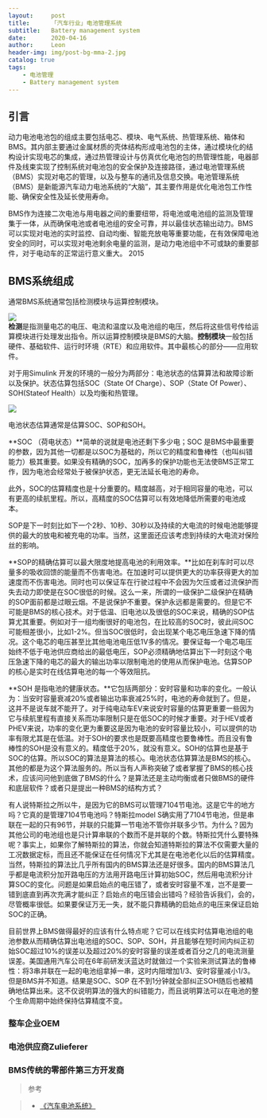 ```yaml
---
layout:     post
title:      「汽车行业」电池管理系统
subtitle:   Battery management system
date:       2020-04-16
author:     Leon
header-img: img/post-bg-mma-2.jpg
catalog: true
tags:
    - 电池管理
    - Battery management system
---
```


## 引言

动力电池电池包的组成主要包括电芯、模块、电气系统、热管理系统、箱体和BMS。其内部主要通过金属材质的壳体结构形成电池包的主体，通过模块化的结构设计实现电芯的集成，通过热管理设计与仿真优化电池包的热管理性能，电器部件及线束实现了控制系统对电池包的安全保护及连接路径，通过电池管理系统（BMS）实现对电芯的管理，以及与整车的通讯及信息交换。电池管理系统（BMS）是新能源汽车动力电池系统的“大脑”，其主要作用是优化电池包工作性能、确保安全性及延长使用寿命。

BMS作为连接二次电池与用电器之间的重要纽带，将电池或电池组的监测及管理集于一体，从而确保电池或者电池组的安全可靠，并以最佳状态输出动力。BMS可以实现对电池的实时监控、自动均衡、智能充放电等重要功能，在有效保障电池安全的同时，可以实现对电池剩余电量的监测，是动力电池组中不可或缺的重要部件，对于电动车的正常运行意义重大。
2015

## BMS系统组成

通常BMS系统通常包括检测模块与运算控制模块。  


![](http://ww1.sinaimg.cn/mw690/6c0c410agy1fwlsn3f4t7j20fa0bxwf9.jpg)  
**检测**是指测量电芯的电压、电流和温度以及电池组的电压，然后将这些信号传给运算模块进行处理发出指令。所以运算控制模块是BMS的大脑。**控制模块**一般包括硬件、基础软件、运行时环境（RTE）和应用软件。其中最核心的部分——应用软件。  

对于用Simulink 开发的环境的一般分为两部分：电池状态的估算算法和故障诊断以及保护。状态估算包括SOC（State Of Charge）、SOP（State Of Power）、SOH(Stateof Health）以及均衡和热管理。
  
![](http://ww1.sinaimg.cn/large/6c0c410agy1fwlspcgvemj20fa0b50tb.jpg)

电池状态估算通常是估算SOC、SOP和SOH。

**SOC （荷电状态）**简单的说就是电池还剩下多少电；SOC 是BMS中最重要的参数，因为其他一切都是以SOC为基础的，所以它的精度和鲁棒性（也叫纠错能力）极其重要。如果没有精确的SOC，加再多的保护功能也无法使BMS正常工作，因为电池会经常处于被保护状态，更无法延长电池的寿命。   

此外，SOC的估算精度也是十分重要的。精度越高，对于相同容量的电池，可以有更高的续航里程。所以，高精度的SOC估算可以有效地降低所需要的电池成本。  

SOP是下一时刻比如下一个2秒、10秒、30秒以及持续的大电流的时候电池能够提供的最大的放电和被充电的功率。当然，这里面还应该考虑到持续的大电流对保险丝的影响。  

**SOP的精确估算可以最大限度地提高电池的利用效率。**比如在刹车时可以尽量多的吸收回馈的能量而不伤害电池。在加速时可以提供更大的功率获得更大的加速度而不伤害电池。同时也可以保证车在行驶过程中不会因为欠压或者过流保护而失去动力即使是在SOC很低的时候。这么一来，所谓的一级保护二级保护在精确的SOP面前都是过眼云烟。不是说保护不重要。保护永远都是需要的。但是它不可能是BMS的核心技术。对于低温、旧电池以及很低的SOC来说，精确的SOP估算尤其重要。例如对于一组均衡很好的电池包，在比较高的SOC时，彼此间SOC可能相差很小，比如1-2%。但当SOC很低时，会出现某个电芯电压急速下降的情况。这个电芯的电压甚至比其他电池电压低1V多的情况。要保证每一个电芯电压始终不低于电池供应商给出的最低电压，SOP必须精确地估算出下一时刻这个电压急速下降的电芯的最大的输出功率以限制电池的使用从而保护电池。估算SOP的核心是实时在线估算电池的每一个等效阻抗。

**SOH 是指电池的健康状态。**它包括两部分：安时容量和功率的变化。一般认为：当安时容量衰减20%或者输出功率衰减25%时，电池的寿命就到了。但是，这并不是说车就不能开了。对于纯电动车EV来说安时容量的估算更重要一些因为它与续航里程有直接关系而功率限制只是在低SOC的时候才重要。对于HEV或者PHEV来说，功率的变化更为重要这是因为电池的安时容量比较小，可以提供的功率有限尤其是在低温。对于SOH的要求也是既要高精度也要鲁棒性。而且没有鲁棒性的SOH是没有意义的。精度低于20%，就没有意义。SOH的估算也是基于SOC的估算。所以SOC的算法是算法的核心。电池状态估算算法是BMS的核心。其他的都是为这个算法服务的。所以当有人声称突破了或者掌握了BMS的核心技术，应该问问他到底做了BMS的什么？是算法还是主动均衡或者只做BMS的硬件和底层软件？或者只是提出一种BMS的结构方式？

有人说特斯拉之所以牛，是因为它的BMS可以管理7104节电池。这是它牛的地方吗？它真的是管理7104节电池吗？特斯拉model S确实用了7104节电池，但是串联在一起的只有96节，并联的只能算一节电池不管你并联多少节。为什么？因为其他公司的电池组也是只计算串联的个数而不是并联的个数。特斯拉凭什么要特殊呢？事实上，如果你了解特斯拉的算法，你就会知道特斯拉的算法不仅需要大量的工况数据定标，而且还不能保证在任何情况下尤其是在电池老化以后的估算精度。当然，特斯拉的算法比几乎所有国内的BMS算法还是好很多。国内的BMS算法几乎都是电流积分加开路电压的方法用开路电压计算初始SOC，然后用电流积分计算SOC的变化。问题是如果启始点的电压错了，或者安时容量不准，岂不是要一错到底直到再次充满才能纠正？启始点的电压错会出错吗？经验告诉我们，会的，尽管概率很低。如果要保证万无一失，就不能只靠精确的启始点的电压来保证启始SOC的正确。

目前世界上BMS做得最好的应该有什么特点呢？它可以在线实时估算电池组的电池参数从而精确估算出电池组的SOC、SOP、SOH，并且能够在短时间内纠正初始SOC超过10%的误差以及超过20%的安时容量的误差或者百分之几的电流测量误差。美国通用汽车公司在6年前研发沃蓝达时就做过一个实验来测试算法的鲁棒性：将3串并联在一起的电池组拿掉一串，这时内阻增加1/3、安时容量减小1/3。但是BMS并不知道。结果是SOC、SOP 在不到1分钟就全部纠正SOH随后也被精确地估算出来。这不仅说明算法的强大的纠错能力，而且说明算法可以在电池的整个生命周期中始终保持估算精度不变。  
### 整车企业OEM


### 电池供应商Zulieferer


### BMS传统的零部件第三方开发商



>参考 

>- [《汽车电池系统》](https://zhuanlan.zhihu.com/p/20801623)
